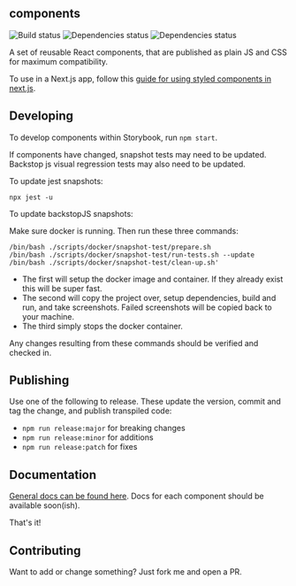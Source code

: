 ## components

![Build status](https://github.com/georgegillams/components/workflows/CI/badge.svg)
![Dependencies status](https://img.shields.io/david/georgegillams/components)
![Dependencies status](https://img.shields.io/librariesio/release/npm/components)

A set of reusable React components, that are published as plain JS and CSS for maximum compatibility.

To use in a Next.js app, follow this [guide for using styled components in next.js](https://www.simplenextjs.com/posts/next-styled-components).

## Developing

To develop components within Storybook, run `npm start`.

If components have changed, snapshot tests may need to be updated. Backstop js visual regression tests may also need to be updated.

To update jest snapshots:

```
npx jest -u
```

To update backstopJS snapshots:

Make sure docker is running. Then run these three commands:

```
/bin/bash ./scripts/docker/snapshot-test/prepare.sh
/bin/bash ./scripts/docker/snapshot-test/run-tests.sh --update
/bin/bash ./scripts/docker/snapshot-test/clean-up.sh'
```

- The first will setup the docker image and container. If they already exist this will be super fast.
- The second will copy the project over, setup dependencies, build and run, and take screenshots. Failed screenshots will be copied back to your machine.
- The third simply stops the docker container.

Any changes resulting from these commands should be verified and checked in.

## Publishing

Use one of the following to release. These update the version, commit and tag the change, and publish transpiled code:

- `npm run release:major` for breaking changes
- `npm run release:minor` for additions
- `npm run release:patch` for fixes

## Documentation

[General docs can be found here](https://github.com/georgegillams/components/tree/main/docs). Docs for each component should be available soon(ish).

That's it!

## Contributing

Want to add or change something? Just fork me and open a PR.
